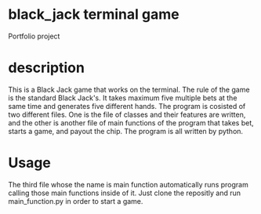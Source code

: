 # black_jack terminal game 
Portfolio project

# description
This is a Black Jack game that works on the terminal. The rule of the game is the standard Black Jack's. It takes maximum five multiple bets at the same time
and generates five different hands. The program is cosisted of two different files. One is the file of classes and their features are written, and the other 
is another file of main functions of the program that takes bet, starts a game, and payout the chip. The program is all written by python.

# Usage
The third file whose the name is main function automatically runs program calling those main functions inside of it. Just clone the repositly and run 
main_function.py in order to start a game.
